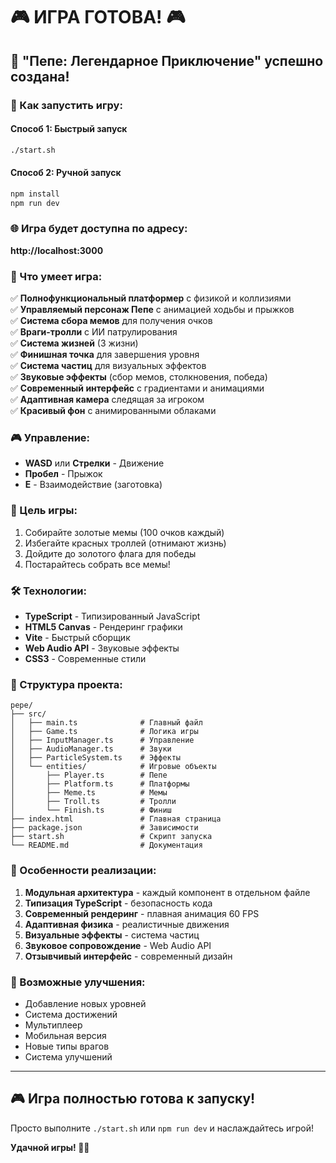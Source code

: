 # 🎮 ИГРА ГОТОВА! 🎮

## 🐸 "Пепе: Легендарное Приключение" успешно создана!

### 🚀 Как запустить игру:

#### Способ 1: Быстрый запуск
```bash
./start.sh
```

#### Способ 2: Ручной запуск
```bash
npm install
npm run dev
```

### 🌐 Игра будет доступна по адресу:
**http://localhost:3000**

### 🎯 Что умеет игра:

✅ **Полнофункциональный платформер** с физикой и коллизиями  
✅ **Управляемый персонаж Пепе** с анимацией ходьбы и прыжков  
✅ **Система сбора мемов** для получения очков  
✅ **Враги-тролли** с ИИ патрулирования  
✅ **Система жизней** (3 жизни)  
✅ **Финишная точка** для завершения уровня  
✅ **Система частиц** для визуальных эффектов  
✅ **Звуковые эффекты** (сбор мемов, столкновения, победа)  
✅ **Современный интерфейс** с градиентами и анимациями  
✅ **Адаптивная камера** следящая за игроком  
✅ **Красивый фон** с анимированными облаками  

### 🎮 Управление:
- **WASD** или **Стрелки** - Движение
- **Пробел** - Прыжок
- **E** - Взаимодействие (заготовка)

### 🎯 Цель игры:
1. Собирайте золотые мемы (100 очков каждый)
2. Избегайте красных троллей (отнимают жизнь)
3. Дойдите до золотого флага для победы
4. Постарайтесь собрать все мемы!

### 🛠️ Технологии:
- **TypeScript** - Типизированный JavaScript
- **HTML5 Canvas** - Рендеринг графики
- **Vite** - Быстрый сборщик
- **Web Audio API** - Звуковые эффекты
- **CSS3** - Современные стили

### 📁 Структура проекта:
```
pepe/
├── src/
│   ├── main.ts              # Главный файл
│   ├── Game.ts              # Логика игры
│   ├── InputManager.ts      # Управление
│   ├── AudioManager.ts      # Звуки
│   ├── ParticleSystem.ts    # Эффекты
│   └── entities/            # Игровые объекты
│       ├── Player.ts        # Пепе
│       ├── Platform.ts      # Платформы
│       ├── Meme.ts          # Мемы
│       ├── Troll.ts         # Тролли
│       └── Finish.ts        # Финиш
├── index.html               # Главная страница
├── package.json             # Зависимости
├── start.sh                 # Скрипт запуска
└── README.md                # Документация
```

### 🎉 Особенности реализации:

1. **Модульная архитектура** - каждый компонент в отдельном файле
2. **Типизация TypeScript** - безопасность кода
3. **Современный рендеринг** - плавная анимация 60 FPS
4. **Адаптивная физика** - реалистичные движения
5. **Визуальные эффекты** - система частиц
6. **Звуковое сопровождение** - Web Audio API
7. **Отзывчивый интерфейс** - современный дизайн

### 🔧 Возможные улучшения:
- Добавление новых уровней
- Система достижений
- Мультиплеер
- Мобильная версия
- Новые типы врагов
- Система улучшений

---

## 🎮 **Игра полностью готова к запуску!**

Просто выполните `./start.sh` или `npm run dev` и наслаждайтесь игрой!

**Удачной игры! 🐸✨** 